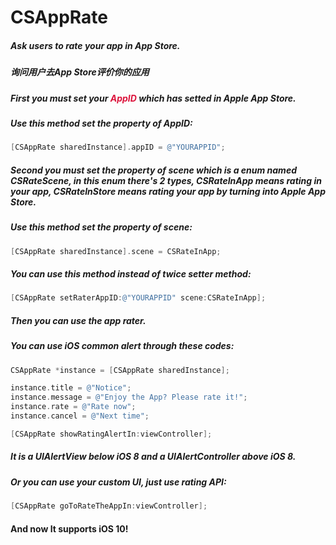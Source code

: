 # CSAppRate
##### Ask users to rate your app in App Store.

##### 询问用户去App Store评价你的应用

##### First you must set your <font style = "color:#DC143C">AppID</font> which has setted in Apple App Store.

##### Use this method set the property of AppID:

```objective-c
[CSAppRate sharedInstance].appID = @"YOURAPPID";
```

##### Second you must set the property of scene which is a enum named CSRateScene, in this enum there's 2 types, CSRateInApp means rating in your app, CSRateInStore means rating your app by turning into Apple App Store.

##### Use this method set the property of scene:

```objective-c
[CSAppRate sharedInstance].scene = CSRateInApp;
```

##### You can use this method instead of twice setter method:

```objective-c
[CSAppRate setRaterAppID:@"YOURAPPID" scene:CSRateInApp];
```

##### Then you can use the app rater.

##### You can use iOS common alert through these codes:

```objective-c
CSAppRate *instance = [CSAppRate sharedInstance];

instance.title = @"Notice";
instance.message = @"Enjoy the App? Please rate it!";
instance.rate = @"Rate now";
instance.cancel = @"Next time";

[CSAppRate showRatingAlertIn:viewController];
```

##### It is a UIAlertView below iOS 8 and a UIAlertController above iOS 8.

##### Or you can use your custom UI, just use rating API:

```objective-c
[CSAppRate goToRateTheAppIn:viewController];
```

#### And now It supports iOS 10!